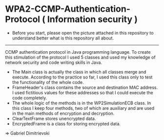 # WPA2-CCMP-Authentication-Protocol ( Information security )
- Before you start, please open the picture attached in this repository to understand better what is this repository all about.
-----------
CCMP authentication protocol in Java programming language.
To create this stimulation of the protocol I used 5 classes and used my knowledge of network security and code writing skills in Java.
- The Main class is actually the class in which all classes merge and execute. According to the practice so far, I used this class only to test the functionality of the whole code.
- FrameHeader's class contains the source and destination MAC address. I used fictitious values for these addresses so that I could execute the code completely.
- The whole logic of the methods is in the WP2SimulationECB class. In this class I keep four methods, two of which are auxiliary and are used in the main methods of encryption and decryption.
- ClearTextFrame stores unencrypted data.
- EncryptedFrame is a class for storing encrypted data. <br>

=> Gabriel Dimitrievski
 
